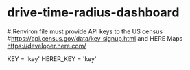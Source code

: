 # drive-time-radius-dashboard

#.Renviron file must provide API keys to the US census
#https://api.census.gov/data/key_signup.html and HERE Maps https://developer.here.com/

KEY = 'key'
HERER_KEY = 'key'
